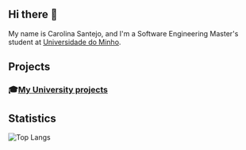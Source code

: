 ## Hi there 👋

My name is Carolina Santejo, and I'm a Software Engineering Master's student at [Universidade do Minho](https://www.uminho.pt/).

## Projects
### 🎓[My University projects](https://github.com/CarolinaSantejo/MiEI-UMinho)

## Statistics

![Top Langs](https://github-readme-stats.vercel.app/api/top-langs/?username=CarolinaSantejo&theme=highcontrast&hide=Roff,haskell)
